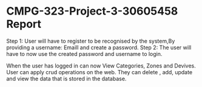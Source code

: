 # CMPG-323-Project-3-30605458 Report


Step 1: User will have to register to be recognised by the system,By providing a username: Emaill and create a password.
Step 2: The user will have to now use the created password and username to login.

When the user has logged in can now View Categories, Zones and Devives. User can apply crud operations on the web. They can delete , add, update and view the data that is stored in the database.
